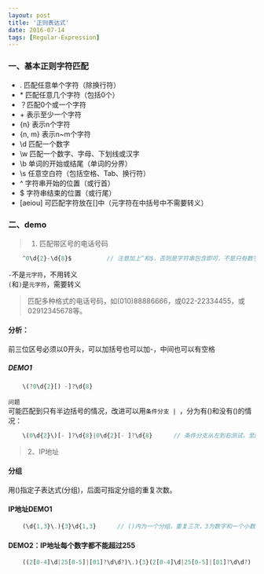 ```yaml
---
layout: post
title: '正则表达式'
date: 2016-07-14
tags: [Regular-Expression]
---
```


### 一、基本正则字符匹配

- . 匹配任意单个字符（除换行符）  
- \* 匹配任意几个字符（包括0个） 
- ？匹配0个或一个字符  
- \+ 表示至少一个字符   
- {n} 表示n个字符  
- {n, m} 表示n~m个字符  
- \d 匹配一个数字  
- \w 匹配一个数字、字母、下划线或汉字  
- \b 单词的开始或结尾（单词的分界）
- \s 任意空白符（包括空格、Tab、换行符）
- ^ 字符串开始的位置（或行首）
- $ 字符串结束的位置（或行尾）  
- [aeiou] 可匹配字符放在[]中（元字符在中括号中不需要转义）  


### 二、demo

> 1. 匹配带区号的电话号码

```javascript
    ^0\d{2}-\d{8}$          // 注意加上^和$，否则是字符串包含即可，不是只有数字匹配
```

`-`不是`元字符`，不用转义   
`(`和`)`是`元字符`，需要转义

> 匹配多种格式的电话号码，如(010)88886666，或022-22334455，或02912345678等。  

#### 分析：  
前三位区号必须以0开头，可以加括号也可以加-，中间也可以有空格  

##### DEMO1  
```javascript
    \(?0\d{2}[) -]?\d{8}
```

`问题`  
可能匹配到只有半边括号的情况，改进可以用`条件分支 | `，分为有()和没有()的情况：  
```javascript
    \(0\d{2}\)[- ]?\d{8}|0\d{2}[- ]?\d{8}      // 条件分支从左到右测试，至匹配，停止
```

> 2、IP地址  

#### 分组  
用()指定子表达式(分组)，后面可指定分组的重复次数。  

#### IP地址DEMO1  
```javascript
    (\d{1,3}\.){3}\d{1,3}      // ()内为一个分组，重复三次，3为数字和一个小数点
```

#### DEMO2：IP地址每个数字都不能超过255  
```javascript
    ((2[0-4]\d|25[0-5]|[01]?\d\d?)\.){3}(2[0-4]\d|25[0-5]|[01]?\d\d?)
```




